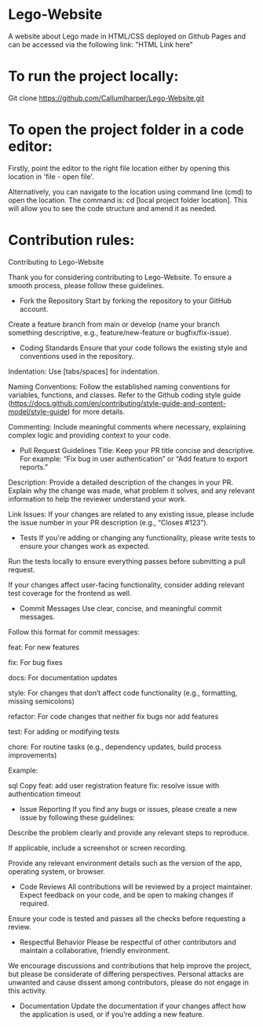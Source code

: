 # Lego-Website
A website about Lego made in HTML/CSS deployed on Github Pages and can be accessed via the following link: "HTML Link here"

# To run the project locally:
Git clone https://github.com/Callumlharper/Lego-Website.git

# To open the project folder in a code editor:
Firstly, point the editor to the right file location either by opening this location in 'file - open file'.

 Alternatively, you can navigate to the location using command line (cmd) to open the location. The command is: cd [local project folder location]. This will allow you to see the code structure and amend it as needed. 

# Contribution rules:
Contributing to Lego-Website

Thank you for considering contributing to Lego-Website. To ensure a smooth process, please follow these guidelines.

- Fork the Repository
Start by forking the repository to your GitHub account.

Create a feature branch from main or develop (name your branch something descriptive, e.g., feature/new-feature or bugfix/fix-issue).

- Coding Standards
Ensure that your code follows the existing style and conventions used in the repository.

Indentation: Use [tabs/spaces] for indentation.

Naming Conventions: Follow the established naming conventions for variables, functions, and classes. Refer to the Github coding style guide (https://docs.github.com/en/contributing/style-guide-and-content-model/style-guide) for more details.

Commenting: Include meaningful comments where necessary, explaining complex logic and providing context to your code.

- Pull Request Guidelines
Title: Keep your PR title concise and descriptive. For example: “Fix bug in user authentication” or “Add feature to export reports.”

Description: Provide a detailed description of the changes in your PR. Explain why the change was made, what problem it solves, and any relevant information to help the reviewer understand your work.

Link Issues: If your changes are related to any existing issue, please include the issue number in your PR description (e.g., “Closes #123”).

- Tests
If you're adding or changing any functionality, please write tests to ensure your changes work as expected.

Run the tests locally to ensure everything passes before submitting a pull request.

If your changes affect user-facing functionality, consider adding relevant test coverage for the frontend as well.

- Commit Messages
Use clear, concise, and meaningful commit messages.

Follow this format for commit messages:

feat: For new features

fix: For bug fixes

docs: For documentation updates

style: For changes that don’t affect code functionality (e.g., formatting, missing semicolons)

refactor: For code changes that neither fix bugs nor add features

test: For adding or modifying tests

chore: For routine tasks (e.g., dependency updates, build process improvements)

Example:

sql
Copy
feat: add user registration feature
fix: resolve issue with authentication timeout

- Issue Reporting
If you find any bugs or issues, please create a new issue by following these guidelines:

Describe the problem clearly and provide any relevant steps to reproduce.

If applicable, include a screenshot or screen recording.

Provide any relevant environment details such as the version of the app, operating system, or browser.

- Code Reviews
All contributions will be reviewed by a project maintainer. Expect feedback on your code, and be open to making changes if required.

Ensure your code is tested and passes all the checks before requesting a review.

- Respectful Behavior
Please be respectful of other contributors and maintain a collaborative, friendly environment.

We encourage discussions and contributions that help improve the project, but please be considerate of differing perspectives. Personal attacks are unwanted and cause dissent among contributors, please do not engage in this activity.

- Documentation
Update the documentation if your changes affect how the application is used, or if you’re adding a new feature.

